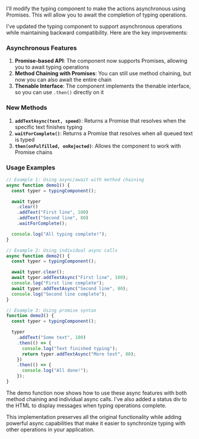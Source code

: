 I'll modify the typing component to make the actions asynchronous using Promises. This will allow you to await the completion of typing operations.

I've updated the typing component to support asynchronous operations while maintaining backward compatibility. Here are the key improvements:

### Asynchronous Features

1. **Promise-based API**: The component now supports Promises, allowing you to await typing operations
2. **Method Chaining with Promises**: You can still use method chaining, but now you can also await the entire chain
3. **Thenable Interface**: The component implements the thenable interface, so you can use `.then()` directly on it

### New Methods

1. **`addTextAsync(text, speed)`**: Returns a Promise that resolves when the specific text finishes typing
2. **`waitForComplete()`**: Returns a Promise that resolves when all queued text is typed
3. **`then(onFulfilled, onRejected)`**: Allows the component to work with Promise chains

### Usage Examples

```javascript
// Example 1: Using async/await with method chaining
async function demo1() {
  const typer = typingComponent();

  await typer
    .clear()
    .addText("First line", 100)
    .addText("Second line", 80)
    .waitForComplete();

  console.log("All typing complete!");
}

// Example 2: Using individual async calls
async function demo2() {
  const typer = typingComponent();

  await typer.clear();
  await typer.addTextAsync("First line", 100);
  console.log("First line complete");
  await typer.addTextAsync("Second line", 80);
  console.log("Second line complete");
}

// Example 3: Using promise syntax
function demo3() {
  const typer = typingComponent();

  typer
    .addText("Some text", 100)
    .then(() => {
      console.log("Text finished typing");
      return typer.addTextAsync("More text", 80);
    })
    .then(() => {
      console.log("All done!");
    });
}
```

The demo function now shows how to use these async features with both method chaining and individual async calls. I've also added a status div to the HTML to display messages when typing operations complete.

This implementation preserves all the original functionality while adding powerful async capabilities that make it easier to synchronize typing with other operations in your application.
